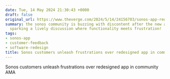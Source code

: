 ```yaml
---
date: Tue, 14 May 2024 21:30:43 +0000
draft: false
original_url: https://www.theverge.com/2024/5/14/24156703/sonos-app-redesign-new-ama-complaints
summary: the sonos community is buzzing with discontent after the new app launch,
  sparking a lively discussion where functionality meets frustration!
tags:
- sonos-app
- customer-feedback
- software-redesign
title: Sonos customers unleash frustrations over redesigned app in community AMA
---
```


Sonos customers unleash frustrations over redesigned app in community AMA